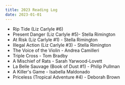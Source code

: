 ```yaml
---
title: 2023 Reading Log
date: 2023-01-01
---
```

 
 - Rip Tide (Liz Carlyle #6)
 - Present Danger (Liz Carlyle #5)- Stella Rimington
 - At Risk (Liz Carlyle #1) - Stella Rimington
 - Illegal Action (Liz Carlyle #3) - Stella Rimington
 - The Voice of the Violin - Andrea Camilleri
 - Triple Cross - Tom Bradby
 - A Mischief of Rats - Sarah Yarwood-Lovett
 - La Belle Sauvage (Book of Dust #1) - Philip Pullman
 - A Killer's Game - Isabella Maldonado
 - Priceless (Tropical Adventure #4) - Deborah Brown
